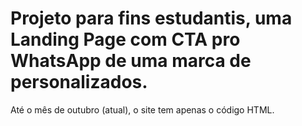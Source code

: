 # Projeto para fins estudantis, uma Landing Page com CTA pro WhatsApp de uma marca de personalizados.
Até o mês de outubro (atual), o site tem apenas o código HTML.
